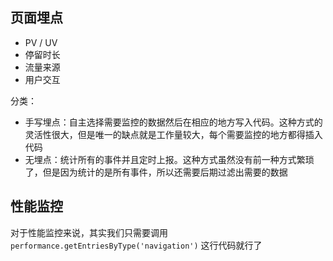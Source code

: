## 页面埋点
- PV / UV
- 停留时长 
- 流量来源
- 用户交互

分类：
- 手写埋点：自主选择需要监控的数据然后在相应的地方写入代码。这种方式的灵活性很大，但是唯一的缺点就是工作量较大，每个需要监控的地方都得插入代码
- 无埋点：统计所有的事件并且定时上报。这种方式虽然没有前一种方式繁琐了，但是因为统计的是所有事件，所以还需要后期过滤出需要的数据
 
## 性能监控
对于性能监控来说，其实我们只需要调用 `performance.getEntriesByType('navigation')` 这行代码就行了